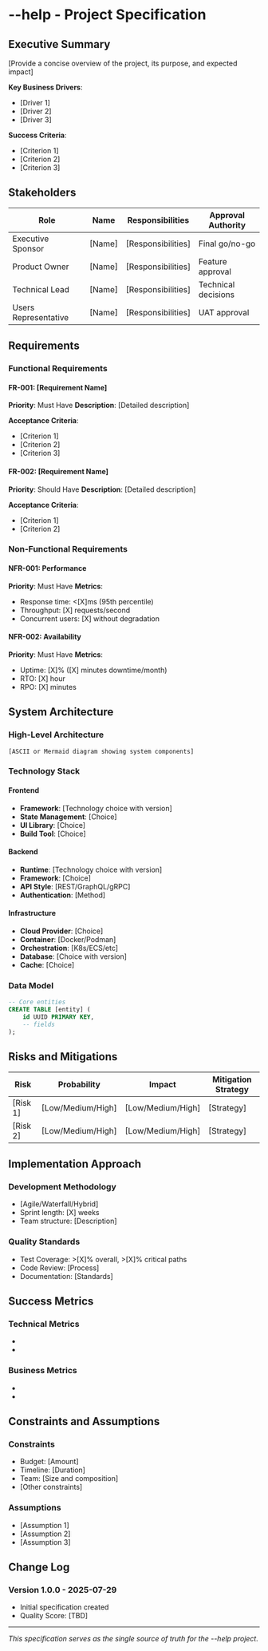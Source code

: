 # --help - Project Specification

## Executive Summary

[Provide a concise overview of the project, its purpose, and expected impact]

**Key Business Drivers**:
- [Driver 1]
- [Driver 2]
- [Driver 3]

**Success Criteria**:
- [Criterion 1]
- [Criterion 2]
- [Criterion 3]

## Stakeholders

| Role | Name | Responsibilities | Approval Authority |
|------|------|------------------|-------------------|
| Executive Sponsor | [Name] | [Responsibilities] | Final go/no-go |
| Product Owner | [Name] | [Responsibilities] | Feature approval |
| Technical Lead | [Name] | [Responsibilities] | Technical decisions |
| Users Representative | [Name] | [Responsibilities] | UAT approval |

## Requirements

### Functional Requirements

#### FR-001: [Requirement Name]
**Priority**: Must Have
**Description**: [Detailed description]

**Acceptance Criteria**:
- [Criterion 1]
- [Criterion 2]
- [Criterion 3]

#### FR-002: [Requirement Name]
**Priority**: Should Have
**Description**: [Detailed description]

**Acceptance Criteria**:
- [Criterion 1]
- [Criterion 2]

### Non-Functional Requirements

#### NFR-001: Performance
**Priority**: Must Have
**Metrics**:
- Response time: <[X]ms (95th percentile)
- Throughput: [X] requests/second
- Concurrent users: [X] without degradation

#### NFR-002: Availability
**Priority**: Must Have
**Metrics**:
- Uptime: [X]% ([X] minutes downtime/month)
- RTO: [X] hour
- RPO: [X] minutes

## System Architecture

### High-Level Architecture

```
[ASCII or Mermaid diagram showing system components]
```

### Technology Stack

#### Frontend
- **Framework**: [Technology choice with version]
- **State Management**: [Choice]
- **UI Library**: [Choice]
- **Build Tool**: [Choice]

#### Backend
- **Runtime**: [Technology choice with version]
- **Framework**: [Choice]
- **API Style**: [REST/GraphQL/gRPC]
- **Authentication**: [Method]

#### Infrastructure
- **Cloud Provider**: [Choice]
- **Container**: [Docker/Podman]
- **Orchestration**: [K8s/ECS/etc]
- **Database**: [Choice with version]
- **Cache**: [Choice]

### Data Model

```sql
-- Core entities
CREATE TABLE [entity] (
    id UUID PRIMARY KEY,
    -- fields
);
```

## Risks and Mitigations

| Risk | Probability | Impact | Mitigation Strategy |
|------|-------------|--------|-------------------|
| [Risk 1] | [Low/Medium/High] | [Low/Medium/High] | [Strategy] |
| [Risk 2] | [Low/Medium/High] | [Low/Medium/High] | [Strategy] |

## Implementation Approach

### Development Methodology
- [Agile/Waterfall/Hybrid]
- Sprint length: [X] weeks
- Team structure: [Description]

### Quality Standards
- Test Coverage: >[X]% overall, >[X]% critical paths
- Code Review: [Process]
- Documentation: [Standards]

## Success Metrics

### Technical Metrics
- [Metric 1]: [Target]
- [Metric 2]: [Target]

### Business Metrics
- [Metric 1]: [Target]
- [Metric 2]: [Target]

## Constraints and Assumptions

### Constraints
- Budget: [Amount]
- Timeline: [Duration]
- Team: [Size and composition]
- [Other constraints]

### Assumptions
- [Assumption 1]
- [Assumption 2]
- [Assumption 3]

## Change Log

### Version 1.0.0 - 2025-07-29
- Initial specification created
- Quality Score: [TBD]

---

*This specification serves as the single source of truth for the --help project.*

